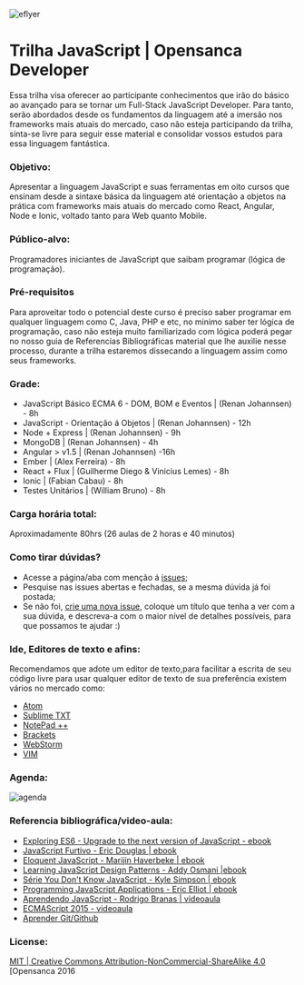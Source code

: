 ![eflyer](https://d21ii91i3y6o6h.cloudfront.net/gallery_images/from_proof/2236/medium/1413860642/javascript.png)


# Trilha JavaScript | Opensanca Developer

Essa trilha visa oferecer ao participante conhecimentos que irão do básico ao avançado para se tornar um Full-Stack JavaScript Developer. Para tanto, serão abordados desde os fundamentos da linguagem até a imersão nos frameworks mais atuais do mercado, caso não esteja participando da trilha, sinta-se livre para seguir esse material e consolidar vossos estudos para essa linguagem fantástica.


### Objetivo:
 Apresentar a linguagem JavaScript e suas ferramentas em oito cursos que ensinam desde a sintaxe básica da linguagem até orientação a objetos na prática com frameworks mais atuais do mercado como React, Angular, Node e Ionic, voltado tanto para Web quanto Mobile.

### Público-alvo:
Programadores iniciantes de JavaScript que saibam programar (lógica de programação).


### Pré-requisitos
Para aproveitar todo o potencial deste curso é preciso saber programar em qualquer linguagem como C, Java, PHP  e etc, no minimo saber ter lógica de programação, caso não esteja muito familiarizado com lógica poderá pegar no nosso guia de Referencias Bibliográficas material que lhe auxilie nesse processo, durante a trilha estaremos dissecando a linguagem assim como seus frameworks.

### Grade:
- JavaScript Básico ECMA 6 - DOM, BOM e Eventos |  (Renan Johannsen) - 8h
- JavaScript  - Orientação á Objetos | (Renan Johannsen) - 12h
- Node + Express | (Renan Johannsen) - 9h
- MongoDB |  (Renan Johannsen) - 4h
- Angular > v1.5 | (Renan Johannsen) -16h
- Ember  | (Alex Ferreira) - 8h
- React + Flux | (Guilherme Diego & Vinicius Lemes) - 8h
- Ionic | (Fabian Cabau) - 8h
- Testes Unitários | (William Bruno) - 8h

### Carga horária total:
Aproximadamente 80hrs (26 aulas de 2 horas e 40 minutos)


### Como tirar dúvidas?
* Acesse a página/aba com menção á [issues](https://github.com/opensanca/trilha-javascript/issues);
* Pesquise nas issues abertas e fechadas, se a mesma dúvida já foi postada;
* Se não foi, [crie uma nova issue](https://github.com/opensanca/trilha-javascript/issues/new), coloque um título que tenha a ver com a sua dúvida, e descreva-a com o maior nível de detalhes possíveis, para que possamos te ajudar :)

### Ide, Editores de texto e afins:
Recomendamos que adote um editor de texto,para facilitar a escrita de seu código livre para usar qualquer editor de texto de sua preferência existem vários no mercado como:
- [Atom](https://atom.io/)
- [Sublime TXT](https://www.sublimetext.com/3)
- [NotePad ++](https://notepad-plus-plus.org/)
- [Brackets](http://brackets.io/)
- [WebStorm](https://www.jetbrains.com/webstorm/)
- [VIM](http://www.vim.org/)



### Agenda:
![agenda](http://photos2.meetupstatic.com/photos/event/4/1/c/6/600_453616838.jpeg)



### Referencia bibliográfica/video-aula:
- [Exploring ES6 - Upgrade to the next version of JavaScript - ebook](http://exploringjs.com/es6/)
- [JavaScript Furtivo - Eric Douglas | ebook](https://leanpub.com/javascriptfurtivo)
- [Eloquent JavaScript - Marijin Haverbeke | ebook](http://braziljs.github.io/eloquente-javascript/)
- [Learning JavaScript Design Patterns - Addy Osmani |ebook](https://addyosmani.com/resources/essentialjsdesignpatterns/book/)
- [Série You Don't Know JavaScript - Kyle Simpson | ebook](https://github.com/getify/You-Dont-Know-JS)
- [Programming JavaScript Applications - Eric Elliot | ebook](http://chimera.labs.oreilly.com/books/1234000000262/index.html)
- [Aprendendo JavaScript - Rodrigo Branas | videoaula](https://www.youtube.com/playlist?list=PLQCmSnNFVYnT1-oeDOSBnt164802rkegc)
- [ECMAScript 2015 - videoaula](https://www.youtube.com/watch?v=vcoMWWVZS7c&list=PLDm7BSK-M5Yk30T65F5yeuCcStOQBPKq2)
- [Aprender Git/Github](https://github.com/opensanca/hello-git)



### License:

[MIT | Creative Commons Attribution-NonCommercial-ShareAlike 4.0](https://github.com/opensanca/trilha-javascript/blob/master/LICENSE.md) [Opensanca 2016
